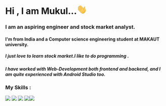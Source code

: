 # Hi , I am Mukul...<img src="https://raw.githubusercontent.com/ABSphreak/ABSphreak/master/gifs/Hi.gif" width="32px">

### I am an aspiring engineer and stock market analyst. 
#### I'm from India and a Computer science engineering student at MAKAUT university.

##### I just love to learn stock market.I like to do programming . 
##### I have worked with Web-Development both frontend and backend, and I am quite experienced with Android Studio too.

### My Skills :
<img src="https://img.shields.io/badge/C%2B%2B-00599C?style=for-the-badge&logo=c%2B%2B&logoColor=white" />  <img src="https://img.shields.io/badge/Python-14354C?style=for-the-badge&logo=python&logoColor=white" />  <img src="https://img.shields.io/badge/HTML5-E34F26?style=for-the-badge&logo=html5&logoColor=white" />  <img src="https://img.shields.io/badge/CSS3-1572B6?style=for-the-badge&logo=css3&logoColor=white" /><img src="https://img.shields.io/badge/Java-14354C?style=for-the-badge&logo=python&logoColor=white" />
